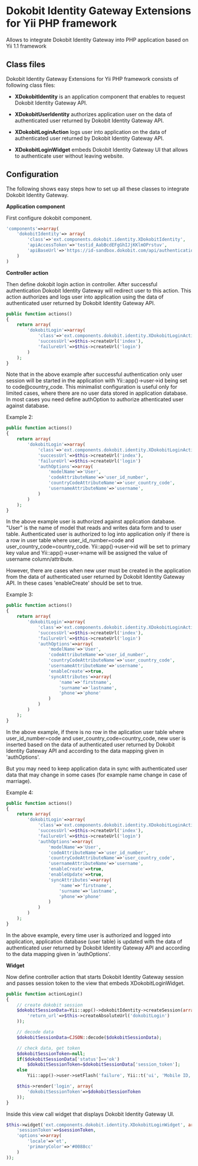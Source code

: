 Dokobit Identity Gateway Extensions for Yii PHP framework
=========================================================

Allows to integrate Dokobit Identity Gateway into PHP application based on Yii 1.1 framework

Class files
-----------

Dokobit Identity Gateway Extensions for Yii PHP framework consists of following class files:

- **XDokobitIdentity** is an application component that enables to request Dokobit Identity Gateway API.

- **XDokobitUserIdentity** authorizes application user on the data of authenticated user returned by Dokobit Identity Gateway API.

- **XDokobitLoginAction** logs user into application on the data of authenticated user returned by Dokobit Identity Gateway API.

- **XDokobitLoginWidget** embeds Dokobit Identity Gateway UI that allows to authenticate user without leaving website.

Configuration
-------------

The following shows easy steps how to set up all these classes to integrate Dokobit Identity Gateway.

**Application component**

First configure dokobit component.

```php
'components'=>array(
    'dokobitIdentity'=> array(
        'class'=>'ext.components.dokobit.identity.XDokobitIdentity',
        'apiAccessToken'=>'testid_AabBcdEFgGhIJjKKlmOPrstuv',
        'apiBaseUrl'=>'https://id-sandbox.dokobit.com/api/authentication/'
    )
)
```

**Controller action**

Then define dokobit login action in controller. After successful authentication Dokobit Identity Gateway will redirect user to this action. This action authorizes and logs user into application using the data of authenticated user returned by Dokobit Identity Gateway API.

```php
public function actions()
{
    return array(
        'dokobitLogin'=>array(
            'class'=>'ext.components.dokobit.identity.XDokobitLoginAction',
            'successUrl'=>$this->createUrl('index'),
            'failureUrl'=>$this->createUrl('login')
        )
    );
}
```

Note that in the above example after successful authentication only user session will be started in the application with Yii::app()->user->id being set to code@country_code. This minimalist configuration is useful only for limited cases, where there are no user data stored in application database. In most cases you need define authOption to authorize athenticated user against database.

Example 2:

```php
public function actions()
{
    return array(
        'dokobitLogin'=>array(
            'class'=>'ext.components.dokobit.identity.XDokobitLoginAction',
            'successUrl'=>$this->createUrl('index'),
            'failureUrl'=>$this->createUrl('login')
            'authOptions'=>array(
                'modelName'=>'User',
                'codeAttributeName'=>'user_id_number',
                'countryCodeAttributeName'=>'user_country_code',
                'usernameAttributeName'=>'username',
            )
        )
    );
}
```

In the above example user is authorized against application database. "User" is the name of model that reads and writes data form and to user table. Authenticated user is authorized to log into application only if there is a row in user table where user_id_number=code and user_country_code=country_code. Yii::app()->user->id will be set to primary key value and Yii::app()->user->name will be assigned the value of username column/attribute.

However, there are cases when new user must be created in the application from the data of authenticated user returned by Dokobit Identity Gateway API. In these cases 'enableCreate' should be set to true.

Example 3:

```php
public function actions()
{
    return array(
        'dokobitLogin'=>array(
            'class'=>'ext.components.dokobit.identity.XDokobitLoginAction',
            'successUrl'=>$this->createUrl('index'),
            'failureUrl'=>$this->createUrl('login')
            'authOptions'=>array(
                'modelName'=>'User',
                'codeAttributeName'=>'user_id_number',
                'countryCodeAttributeName'=>'user_country_code',
                'usernameAttributeName'=>'username',
                'enableCreate'=>true,
                'syncAttributes'=>array(
                    'name'=>'firstname',
                    'surname'=>'lastname',
                    'phone'=>'phone'
                )
            )
        )
    );
}
```

In the above example, if there is no row in the aplication user table where user_id_number=code and user_country_code=country_code, new user is inserted based on the data of authenticated user returned by Dokobit Identity Gateway API and according to the data mapping given in 'authOptions'.

But you may need to keep application data in sync with authenticated user data that may change in some cases (for example name change in case of marriage).

Example 4:

```php
public function actions()
{
    return array(
        'dokobitLogin'=>array(
            'class'=>'ext.components.dokobit.identity.XDokobitLoginAction',
            'successUrl'=>$this->createUrl('index'),
            'failureUrl'=>$this->createUrl('login')
            'authOptions'=>array(
                'modelName'=>'User',
                'codeAttributeName'=>'user_id_number',
                'countryCodeAttributeName'=>'user_country_code',
                'usernameAttributeName'=>'username',
                'enableCreate'=>true,
                'enableUpdate'=>true,
                'syncAttributes'=>array(
                    'name'=>'firstname',
                    'surname'=>'lastname',
                    'phone'=>'phone'
                )
            )
        )
    );
}
```

In the above example, every time user is authorized and logged into application, application database (user table) is updated with the data of authenticated user returned by Dokobit Identity Gateway API and according to the data mapping given in 'authOptions'.

**Widget**

Now define controller action that starts Dokobit Identity Gateway session and passes session token to the view that embeds XDokobitLoginWidget.

```php
public function actionLogin()
{
    // create dokobit session
    $dokobitSessionData=Yii::app()->dokobitIdentity->createSession(array(
        'return_url'=>$this->createAbsoluteUrl('dokobitLogin')
    ));

    // decode data
    $dokobitSessionData=CJSON::decode($dokobitSessionData);

    // check data, get token
    $dokobitSessionToken=null;
    if($dokobitSessionData['status']=='ok')
        $dokobitSessionToken=$dokobitSessionData['session_token'];
    else
        Yii::app()->user->setFlash('failure', Yii::t('ui', 'Mobile ID, Smart Card and Smart-ID authentication methods are unavailable!'));

    $this->render('login', array(
        'dokobitSessionToken'=>$dokobitSessionToken
    ));
}
```

Inside this view call widget that displays Dokobit Identity Gateway UI.

```php
$this->widget('ext.components.dokobit.identity.XDokobitLoginWidget', array(
    'sessionToken'=>$sessionToken,
    'options'=>array(
        'locale'=>'et',
        'primaryColor'=>'#0088cc'
    )
));
```
